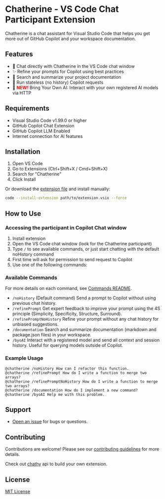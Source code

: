 # Chatherine - VS Code Chat Participant Extension

Chatherine is a chat assistant for Visual Studio Code that helps you get more out of GitHub Copilot and your workspace documentation.

## Features

- 💬 Chat directly with Chatherine in the VS Code chat window
- ✨ Refine your prompts for Copilot using best practices
- 📝 Search and summarize your project documentation
- 🧹 Run stateless (no history) Copilot requests
- 🧠 <span style="color:red"><strong>NEW!</strong></span> Bring Your Own AI: Interact with your own registered AI models via HTTP

## Requirements

- Visual Studio Code v1.99.0 or higher
- GitHub Copilot Chat Extension
- GitHub Copilot LLM Enabled
- Internet connection for AI features

## Installation
1. Open VS Code
2. Go to Extensions (Ctrl+Shift+X / Cmd+Shift+X)
3. Search for "Chatherine"
4. Click Install

Or download the [extension file](extension.vsix) and install manually:
```sh
code --install-extension path/to/extension.vsix --force
```

## How to Use

### Accessing the participant in Copilot Chat window
1. Install extension
2. Open the VS Code chat window (look for the Chatherine participant)
3. Type `/` to see available commands, or just start chatting with the default noHistory command
4. First time will ask for permission to send request to Copilot
5. Use one of the following commands:

### Available Commands
For more details on each command, see [Commands README](src/commands/README.md).
- `/noHistory` (Default command)
  Send a prompt to Copilot without using previous chat history.
- `/refinePrompt`
  Get expert feedback to improve your prompt using the 4S principle (Simplicity, Specificity, Structure, Surround).
- `/refinePromptNoHistory`
  Refine your prompt without any chat history for unbiased suggestions.
- `/documentation`
  Search and summarize documentation (markdown and package.json files) in your workspace.
- `/byoAI`
  Interact with a registered model and send all context and session history. Useful for querying models outside of Copilot.

### Example Usage
```
@chatherine /noHistory How can I refactor this function.
@chatherine /refinePrompt How do I write a function to merge two arrays?
@chatherine /refinePromptNoHistory How do I write a function to merge two arrays?
@chatherine /documentation How do I implement a new command?
@chatherine /byoAI Help me with this problem.
```

## Support

- [Open an issue](https://github.com/WillWillman/chatherine/issues) for bugs or questions.

## Contributing

Contributions are welcome! Please see our [contributing guidelines](CONTRIBUTING.md) for more details.

Check out [chathy](chathy/README.md) api to build your own extension.

## License

[MIT License](LICENSE)
